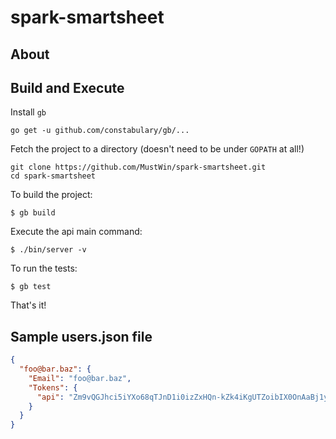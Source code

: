# spark-smartsheet

## About



## Build and Execute

Install `gb`

```
go get -u github.com/constabulary/gb/...
```

Fetch the project to a directory (doesn't need to be under `GOPATH` at all!)

```
git clone https://github.com/MustWin/spark-smartsheet.git
cd spark-smartsheet
```

To build the project:

```
$ gb build
```

Execute the api main command:

```
$ ./bin/server -v
```

To run the tests:

```
$ gb test
```

That's it!


## Sample users.json file

```JSON
{
  "foo@bar.baz": {
    "Email": "foo@bar.baz",
    "Tokens": {
      "api": "Zm9vQGJhci5iYXo68qTJnD1i0izZxHQn-kZk4iKgUTZoibIX0OnAaBj1yDc="
    }
  }
}
```
